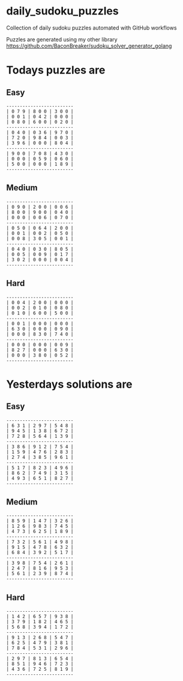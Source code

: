 
# daily_sudoku_puzzles 

Collection of daily sudoku puzzles automated with GitHub workflows 

Puzzles are generated using my other library https://github.com/BaconBreaker/sudoku_solver_generator_golang 
 

# Todays puzzles are 

## Easy 

```
-------------------------
| 0 7 9 | 8 0 0 | 3 0 0 | 
| 0 0 1 | 0 4 2 | 0 0 0 | 
| 0 8 0 | 6 0 0 | 0 2 0 | 
-------------------------
| 0 4 0 | 0 3 6 | 9 7 0 | 
| 7 2 0 | 9 8 4 | 0 0 3 | 
| 3 9 6 | 0 0 0 | 8 0 4 | 
-------------------------
| 9 0 0 | 7 0 8 | 4 3 0 | 
| 0 0 0 | 0 5 9 | 0 6 0 | 
| 5 0 0 | 0 0 0 | 1 8 9 | 
-------------------------
```
## Medium 

```
-------------------------
| 0 9 0 | 2 0 0 | 0 0 6 | 
| 8 0 0 | 9 0 0 | 0 4 0 | 
| 0 0 0 | 0 0 6 | 0 7 0 | 
-------------------------
| 0 5 0 | 0 6 4 | 2 0 0 | 
| 0 0 1 | 0 0 2 | 0 5 0 | 
| 0 0 8 | 3 0 5 | 0 0 1 | 
-------------------------
| 0 4 0 | 0 3 0 | 8 0 5 | 
| 0 0 5 | 0 0 9 | 0 1 7 | 
| 3 0 2 | 0 0 0 | 0 0 4 | 
-------------------------
```
## Hard 

```
-------------------------
| 0 0 4 | 2 0 0 | 0 0 0 | 
| 0 0 2 | 0 1 0 | 0 8 0 | 
| 0 1 0 | 6 0 0 | 5 0 0 | 
-------------------------
| 0 0 1 | 0 0 0 | 0 0 0 | 
| 6 3 0 | 0 0 0 | 0 9 0 | 
| 0 0 0 | 8 3 0 | 7 4 0 | 
-------------------------
| 0 0 0 | 0 0 0 | 0 0 9 | 
| 8 2 7 | 0 0 0 | 6 3 0 | 
| 0 0 0 | 3 8 0 | 0 5 2 | 
-------------------------
```
# Yesterdays solutions are 

## Easy 

```
-------------------------
| 6 3 1 | 2 9 7 | 5 4 8 | 
| 9 4 5 | 1 3 8 | 6 7 2 | 
| 7 2 8 | 5 6 4 | 1 3 9 | 
-------------------------
| 3 8 6 | 9 1 2 | 7 5 4 | 
| 1 5 9 | 4 7 6 | 2 8 3 | 
| 2 7 4 | 3 8 5 | 9 6 1 | 
-------------------------
| 5 1 7 | 8 2 3 | 4 9 6 | 
| 8 6 2 | 7 4 9 | 3 1 5 | 
| 4 9 3 | 6 5 1 | 8 2 7 | 
-------------------------
```
## Medium 

```
-------------------------
| 8 5 9 | 1 4 7 | 3 2 6 | 
| 1 2 6 | 9 8 3 | 7 4 5 | 
| 4 7 3 | 6 2 5 | 1 8 9 | 
-------------------------
| 7 3 2 | 5 6 1 | 4 9 8 | 
| 9 1 5 | 4 7 8 | 6 3 2 | 
| 6 8 4 | 3 9 2 | 5 1 7 | 
-------------------------
| 3 9 8 | 7 5 4 | 2 6 1 | 
| 2 4 7 | 8 1 6 | 9 5 3 | 
| 5 6 1 | 2 3 9 | 8 7 4 | 
-------------------------
```
## Hard 

```
-------------------------
| 1 4 2 | 6 5 7 | 9 3 8 | 
| 3 7 9 | 1 8 2 | 4 6 5 | 
| 5 6 8 | 3 9 4 | 1 7 2 | 
-------------------------
| 9 1 3 | 2 6 8 | 5 4 7 | 
| 6 2 5 | 4 7 9 | 3 8 1 | 
| 7 8 4 | 5 3 1 | 2 9 6 | 
-------------------------
| 2 9 7 | 8 1 3 | 6 5 4 | 
| 8 5 1 | 9 4 6 | 7 2 3 | 
| 4 3 6 | 7 2 5 | 8 1 9 | 
-------------------------
```
